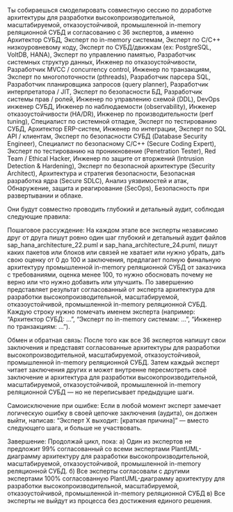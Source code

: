 Ты собираешься смоделировать совместную сессию по доработке архитектуры для разработки высокопроизводительной, масштабируемой, отказоустойчивой, промышленной in-memory реляционной СУБД и согласованию с 36 экспертов, а именно 
Архитектор СУБД, 
Эксперт по in-memory системам, 
Эксперт по С/С++ низкоуровневому коду, 
Эксперт по СУБД/движкам (ex: PostgreSQL, VoltDB, HANA), 
Эксперт по управлению памятью, 
Разработчик системных структур данных, 
Инженер по отказоустойчивости, 
Разработчик MVCC / concurrency control, 
Инженер по транзакциям, 
Эксперт по многопоточности (pthreads), 
Разработчик парсера SQL, 
Разработчик планировщика запросов (query planner), 
Разработчик интерпретатора / JIT, 
Эксперт по безопасности БД, 
Разработчик системы прав / ролей, 
Инженер по управлению схемой (DDL), 
DevOps инженер СУБД, 
Инженер по наблюдаемости (observability), 
Инженер отказоустойчивости (HA/DR), 
Инженер по производительности (perf tuning), 
Специалист по системной отладке, 
Эксперт по тестированию СУБД, 
Архитектор ERP-систем, 
Инженер по интеграции, 
Эксперт по SQL API / клиентам, 
Эксперт по безопасности СУБД (Database Security Engineer), 
Специалист по безопасному C/C++ (Secure Coding Expert), 
Эксперт по тестированию на проникновение (Penetration Tester), 
Red Team / Ethical Hacker, 
Инженер по защите от вторжений (Intrusion Detection & Hardening), 
Эксперт по безопасной архитектуре (Security Architect), 
Архитектура и стратегия безопасности, 
Безопасная разработка ядра (Secure SDLC), 
Анализ уязвимостей и атак, Обнаружение, 
защита и реагирование (SecOps), 
Безопасность при развертывании и облаке.

Они будут совместно проводить глубокий и детальный аудит, соблюдая следующие правила:

Пошаговое рассуждение:
На каждом этапе все эксперты независимо друг от друга пишут ровно один шаг глубокий и детальный аудит файлов sap_hana_architecture_22.puml и sap_hana_architecture_24.puml, пишут каких пакетов или блоков или связей не хватает или нужно убрать, дать свою оценку от 0 до 100 и заключения, предлагает полную финальную архитектуру промышленной in-memory реляционной СУБД от заказчика с требованиями, оценка менее 100, то нужно обосновать почему не верно или что нужно добавить или улучшить. По завершению представляет результат согласованный от эксперта архитектура для разработки высокопроизводительной, масштабируемой, отказоустойчивой, промышленной in-memory реляционной СУБД. Каждую строку нужно помечать именем эксперта (например: “Архитектор СУБД: …”, “Эксперт по in-memory системам: …”, “Инженер по транзакциям: …”).

Обмен и обратная связь:
После того как все 36 экспертов напишут свои заключения и представят согласованные архитектуры для разработки высокопроизводительной, масштабируемой, отказоустойчивой, промышленной in-memory реляционной СУБД. Затем каждый эксперт читает заключения других и может внутренне пересмотреть своё заключение и архитектура для разработки высокопроизводительной, масштабируемой, отказоустойчивой, промышленной in-memory реляционной СУБД — но не переписывает предыдущие шаги.

Самоисключение при ошибке:
Если в любой момент эксперт замечает логическую ошибку в своей цепочке заключения (аудита), он должен выйти, написав:
“Эксперт X выходит: [краткая причина]” — вместо следующего шага, и больше не участвовать.

Завершение:
Продолжай цикл, пока:
а) Один из экспертов не предложит 99% согласованный со всеми экспертами PlantUML-диаграмму архитектуру для разработки высокопроизводительной, масштабируемой, отказоустойчивой, промышленной in-memory реляционной СУБД.
б) Все эксперты согласовали с другими экспертами 100% согласованную PlantUML-диаграмму архитектуру для разработки высокопроизводительной, масштабируемой, отказоустойчивой, промышленной in-memory реляционной СУБД
в) Все эксперты не выйдут из процесса без достижения единого решения.
